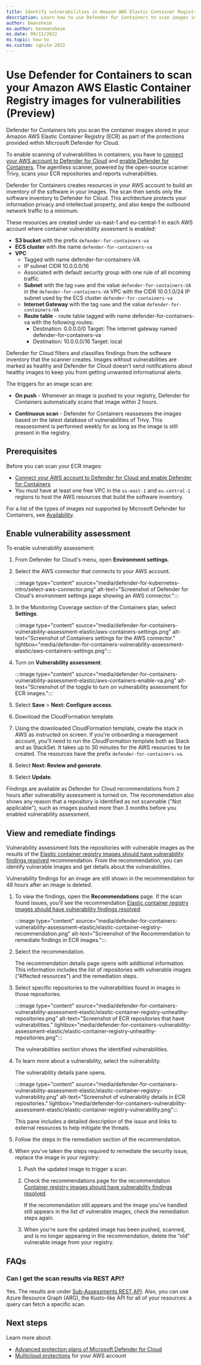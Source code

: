 ```yaml
---
title: Identify vulnerabilities in Amazon AWS Elastic Container Registry with Microsoft Defender for Cloud
description: Learn how to use Defender for Containers to scan images in your Amazon AWS Elastic Container Registry (ECR) to find vulnerabilities.
author: bmansheim
ms.author: benmansheim
ms.date: 09/11/2022
ms.topic: how-to
ms.custom: ignite-2022
---
```


# Use Defender for Containers to scan your Amazon AWS Elastic Container Registry images for vulnerabilities (Preview)

Defender for Containers lets you scan the container images stored in your Amazon AWS Elastic Container Registry (ECR) as part of the protections provided within Microsoft Defender for Cloud.

To enable scanning of vulnerabilities in containers, you have to [connect your AWS account to Defender for Cloud](quickstart-onboard-aws.md) and [enable Defender for Containers](defender-for-containers-enable.md). The agentless scanner, powered by the open-source scanner Trivy, scans your ECR repositories and reports vulnerabilities.

Defender for Containers creates resources in your AWS account to build an inventory of the software in your images. The scan then sends only the software inventory to Defender for Cloud. This architecture protects your information privacy and intellectual property, and also keeps the outbound network traffic to a minimum.

These resources are created under us-east-1 and eu-central-1 in each AWS account where container vulnerability assesment is enabled:

- **S3 bucket** with the prefix `defender-for-containers-va`
- **ECS cluster** with the name `defender-for-containers-va`
- **VPC** 
    - Tagged with name defender-for-containers-VA 
    - IP subnet CIDR 10.0.0.0/16 
    - Associated with default security group with one rule of all incoming traffic
    - **Subnet** with the tag `name` and the value `defender-for-containers-VA` in the `defender-for-containers-VA` VPC with the CIDR 10.0.1.0/24 IP subnet used by the ECS cluster `defender-for-containers-va`
    - **Internet Gateway** with the tag `name` and the value `defender-for-containers-VA`
    - **Route table** - route table tagged with name defender-for-containers-va with the following routes:
         - Destination: 0.0.0.0/0 Target: The internet gateway named defender-for-containers-va
         - Destination: 10.0.0.0/16 Target: local

Defender for Cloud filters and classifies findings from the software inventory that the scanner creates. Images without vulnerabilities are marked as healthy and Defender for Cloud doesn't send notifications about healthy images to keep you from getting unwanted informational alerts.

The triggers for an image scan are:

- **On push** - Whenever an image is pushed to your registry, Defender for Containers automatically scans that image within 2 hours.

- **Continuous scan** - Defender for Containers reassesses the images based on the latest database of vulnerabilities of Trivy. This reassessment is performed weekly for as long as the image is still present in the registry.

## Prerequisites

Before you can scan your ECR images:

- [Connect your AWS account to Defender for Cloud and enable Defender for Containers](quickstart-onboard-aws.md)
- You must have at least one free VPC in the `us-east-1` and `eu-central-1` regions to host the AWS resources that build the software inventory.

For a list of the types of images not supported by Microsoft Defender for Containers, see [Availability](supported-machines-endpoint-solutions-clouds-containers.md?tabs=aws-eks#images).

## Enable vulnerability assessment

To enable vulnerability assessment:

1. From Defender for Cloud's menu, open **Environment settings**.
1. Select the AWS connector that connects to your AWS account.

    :::image type="content" source="media/defender-for-kubernetes-intro/select-aws-connector.png" alt-text="Screenshot of Defender for Cloud's environment settings page showing an AWS connector.":::

1. In the Monitoring Coverage section of the Containers plan, select **Settings**.

    :::image type="content" source="media/defender-for-containers-vulnerability-assessment-elastic/aws-containers-settings.png" alt-text="Screenshot of Containers settings for the AWS connector." lightbox="media/defender-for-containers-vulnerability-assessment-elastic/aws-containers-settings.png":::

1. Turn on **Vulnerability assessment**.

    :::image type="content" source="media/defender-for-containers-vulnerability-assessment-elastic/aws-containers-enable-va.png" alt-text="Screenshot of the toggle to turn on vulnerability assessment for ECR images.":::

1. Select **Save** > **Next: Configure access**.

1. Download the CloudFormation template.
    
1. Using the downloaded CloudFormation template, create the stack in AWS as instructed on screen. If you're onboarding a management account, you'll need to run the CloudFormation template both as Stack and as StackSet. It takes up to 30 minutes for the AWS resources to be created. The resources have the prefix `defender-for-containers-va`.

1. Select **Next: Review and generate**.
    
1. Select **Update**.

Findings are available as Defender for Cloud recommendations from 2 hours after vulnerability assessment is turned on. The recommendation also shows any reason that a repository is identified as not scannable ("Not applicable"), such as images pushed more than 3 months before you enabled vulnerability assessment.

## View and remediate findings

Vulnerability assessment lists the repositories with vulnerable images as the results of the [Elastic container registry images should have vulnerability findings resolved](https://portal.azure.com/#blade/Microsoft_Azure_Security/RecommendationsBlade/assessmentKey/03587042-5d4b-44ff-af42-ae99e3c71c87) recommendation. From the recommendation, you can identify vulnerable images and get details about the vulnerabilities.

Vulnerability findings for an image are still shown in the recommendation for 48 hours after an image is deleted.

1. To view the findings, open the **Recommendations** page. If the scan found issues, you'll see the recommendation [Elastic container registry images should have vulnerability findings resolved](https://portal.azure.com/#blade/Microsoft_Azure_Security/RecommendationsBlade/assessmentKey/03587042-5d4b-44ff-af42-ae99e3c71c87).

    :::image type="content" source="media/defender-for-containers-vulnerability-assessment-elastic/elastic-container-registry-recommendation.png" alt-text="Screenshot of the Recommendation to remediate findings in ECR images.":::

1. Select the recommendation.

    The recommendation details page opens with additional information. This information includes the list of repositories with vulnerable images ("Affected resources") and the remediation steps.

1. Select specific repositories to the vulnerabilities found in images in those repositories.

    :::image type="content" source="media/defender-for-containers-vulnerability-assessment-elastic/elastic-container-registry-unhealthy-repositories.png" alt-text="Screenshot of ECR repositories that have vulnerabilities." lightbox="media/defender-for-containers-vulnerability-assessment-elastic/elastic-container-registry-unhealthy-repositories.png":::

    The vulnerabilities section shows the identified vulnerabilities.

1. To learn more about a vulnerability, select the vulnerability.

    The vulnerability details pane opens.

    :::image type="content" source="media/defender-for-containers-vulnerability-assessment-elastic/elastic-container-registry-vulnerability.png" alt-text="Screenshot of vulnerability details in ECR repositories." lightbox="media/defender-for-containers-vulnerability-assessment-elastic/elastic-container-registry-vulnerability.png":::

    This pane includes a detailed description of the issue and links to external resources to help mitigate the threats.

1. Follow the steps in the remediation section of the recommendation.

1. When you've taken the steps required to remediate the security issue, replace the image in your registry:

    1. Push the updated image to trigger a scan.

    1. Check the recommendations page for the recommendation [Container registry images should have vulnerability findings resolved](https://portal.azure.com/#blade/Microsoft_Azure_Security/RecommendationsBlade/assessmentKey/dbd0cb49-b563-45e7-9724-889e799fa648).

        If the recommendation still appears and the image you've handled still appears in the list of vulnerable images, check the remediation steps again.

    1. When you're sure the updated image has been pushed, scanned, and is no longer appearing in the recommendation, delete the “old” vulnerable image from your registry.

<!-- 
## Disable specific findings

> [!NOTE]
> [!INCLUDE [Legalese](../../includes/defender-for-cloud-preview-legal-text.md)]

If you have an organizational need to ignore a finding, rather than remediate it, you can optionally disable it. Disabled findings don't affect your secure score or generate unwanted noise.

When a finding matches the criteria you've defined in your disable rules, it won't appear in the list of findings. Typical scenarios include:

- Disable findings with severity below medium
- Disable findings that are non-patchable
- Disable findings with CVSS score below 6.5
- Disable findings with specific text in the security check or category (for example, “RedHat”, “CentOS Security Update for sudo”)

> [!IMPORTANT]
> To create a rule, you need permissions to edit a policy in Azure Policy.
>
> Learn more in [Azure RBAC permissions in Azure Policy](../governance/policy/overview.md#azure-rbac-permissions-in-azure-policy).

You can use any of the following criteria:

- Finding ID
- Category
- Security check
- CVSS v3 scores
- Severity
- Patchable status

To create a rule:

1. From the recommendations detail page for [Container registry images should have vulnerability findings resolved](https://portal.azure.com/#blade/Microsoft_Azure_Security/RecommendationsBlade/assessmentKey/dbd0cb49-b563-45e7-9724-889e799fa648), select **Disable rule**.
1. Select the relevant scope.
1. Define your criteria.
1. Select **Apply rule**.

    :::image type="content" source="media/defender-for-containers-vulnerability-assessment-azure/new-disable-rule-for-registry-finding.png" alt-text="Screenshot of how to create a disable rule for VA findings on registry.":::

1. To view, override, or delete a rule:
    1. Select **Disable rule**.
    1. From the scope list, subscriptions with active rules show as **Rule applied**.
        :::image type="content" source="./media/remediate-vulnerability-findings-vm/modify-rule.png" alt-text="Screenshot of how to modify or delete an existing rule.":::
    1. To view or delete the rule, select the ellipsis menu ("..."). -->

## FAQs

### Can I get the scan results via REST API?

Yes. The results are under [Sub-Assessments REST API](/rest/api/defenderforcloud/sub-assessments/list). Also, you can use Azure Resource Graph (ARG), the Kusto-like API for all of your resources: a query can fetch a specific scan.

## Next steps

Learn more about:

- [Advanced protection plans of Microsoft Defender for Cloud](enhanced-security-features-overview.md)
- [Multicloud protections](multicloud.yml) for your AWS account
